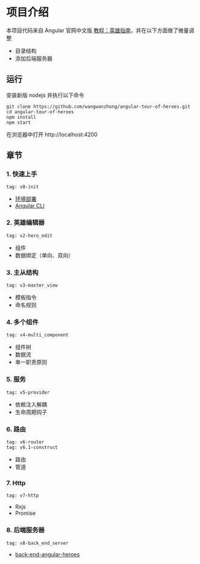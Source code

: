 # 项目介绍
本项目代码来自 Angular 官网中文版 [教程：英雄指南](https://angular.cn/tutorial)，并在以下方面做了微量调整

 - 目录结构
 - 添加后端服务器

## 运行
安装新版 nodejs 并执行以下命令

    git clone https://github.com/wangwanzhong/angular-tour-of-heroes.git
    cd angular-tour-of-heroes
    npm install
    npm start
    
   在浏览器中打开 http://localhost:4200

## 章节

### 1. 快速上手

	tag: v0-init
	
- [环境部署](https://angular.cn/guide/quickstart) 
- [Angular CLI](https://cli.angular.io/)


### 2. 英雄编辑器

	tag: v2-hero_edit

- 组件
- 数据绑定（单向、双向）


### 3. 主从结构

	tag: v3-master_view

- 模板指令
- 命名规则


### 4. 多个组件

	tag: v4-multi_component

- 组件树
- 数据流
- 单一职责原则


### 5. 服务

	tag: v5-provider

- 依赖注入解耦
- 生命周期钩子


### 6. 路由

	tag: v6-router
	tag: v6.1-construct

- 路由
- 管道


### 7. Http

	tag: v7-http

- Rxjs
- Promise

### 8. 后端服务器

	tag: v8-back_end_server
	
	
- [back-end-angular-heroes](https://github.com/wangwanzhong/back-end-angular-heroes)